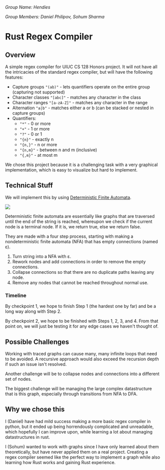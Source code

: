 *Group Name: Hendies*

*Group Members: Daniel Philipov, Sohum Sharma*


# Rust Regex Compiler
## Overview
A simple regex compiler for UIUC CS 128 Honors project. It will not have all the intricacies of the standard regex compiler, but will have the following features:
* Capture groups ```"(ab)"``` - lets quantifiers operate on the entire group (capturing not supported)
* Character classes ```"[abc]"``` - matches any character in the class
* Character ranges ```"[a-zA-Z]"``` - matches any character in the range
* Alternation ```"a|b"``` - matches either a or b (can be stacked or nested in capture groups)
* Quantifiers:
  * ```"*"``` - 0 or more
  * ```"+"``` - 1 or more
  * ```"?"``` - 0 or 1
  * ```"{n}"``` - exactly n
  * ```"{n,}"``` - n or more
  * ```"{n,m}"``` - between n and m (inclusive)
  * ```"{,m}"``` - at most m

We chose this project because it is a challenging task with a very graphical implementation, which is easy to visualize but hard to implement.

## Technical Stuff

We will implement this by using [Deterministic Finite Automata](https://en.wikipedia.org/wiki/Deterministic_finite_automaton).

![](https://www.tutorialspoint.com/automata_theory/images/dfa_graphical_representation.jpg)

Deterministic finite automata are essentially like graphs that are traversed until the end of the string is reached, whereupon we check if the current node is a terminal node. If it is, we return true, else we return false.

They are made with a four step process, starting with making a nondeterministic finite automata (NFA) that has empty connections (named ε).

1. Turn string into a NFA with ε.
2. Rework nodes and add connections in order to remove the empty connections.
3. Collapse connections so that there are no duplicate paths leaving any node.
4. Remove any nodes that cannot be reached throughout normal use.

### Timeline

By checkpoint 1, we hope to finish Step 1 (the hardest one by far) and be a long way along with Step 2.

By checkpoint 2, we hope to be finished with Steps 1, 2, 3, and 4. From that point on, we will just be testing it for any edge cases we haven't thought of.

## Possible Challenges

Working with traced graphs can cause many, many infinite loops that need to be avoided. A recursive approach would also exceed the recursion depth if such an issue isn't resolved. 

Another challenge will be to collapse nodes and connections into a different set of nodes.

The biggest challenge will be managing the large complex datastructure that is this graph, especially through transitions from NFA to DFA.

## Why we chose this

I (Daniel) have had mild success making a more basic regex compiler in python, but it ended up being horrendously complicated and unreadable, which hopefully I can improve upon, while learning a lot about managing datastructures in rust.

I (Sohum) wanted to work with graphs since I have only learned about them theoretically, but have never applied them on a real project. Creating a regex compiler seemed like the perfect way to implement a graph while also learning how Rust works and gaining Rust experience.  
